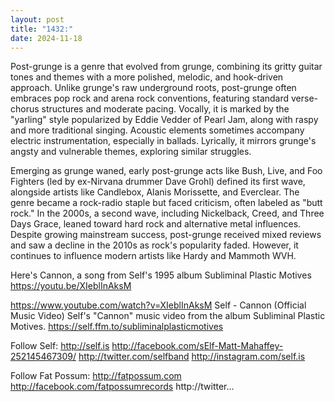 ```yaml
---
layout: post
title: "1432:"
date: 2024-11-18
---
```


Post-grunge is a genre that evolved from grunge, combining its gritty guitar tones and themes with a more polished, melodic, and hook-driven approach. Unlike grunge's raw underground roots, post-grunge often embraces pop rock and arena rock conventions, featuring standard verse-chorus structures and moderate pacing. Vocally, it is marked by the "yarling" style popularized by Eddie Vedder of Pearl Jam, along with raspy and more traditional singing. Acoustic elements sometimes accompany electric instrumentation, especially in ballads. Lyrically, it mirrors grunge's angsty and vulnerable themes, exploring similar struggles.

Emerging as grunge waned, early post-grunge acts like Bush, Live, and Foo Fighters (led by ex-Nirvana drummer Dave Grohl) defined its first wave, alongside artists like Candlebox, Alanis Morissette, and Everclear. The genre became a rock-radio staple but faced criticism, often labeled as "butt rock." In the 2000s, a second wave, including Nickelback, Creed, and Three Days Grace, leaned toward hard rock and alternative metal influences. Despite growing mainstream success, post-grunge received mixed reviews and saw a decline in the 2010s as rock's popularity faded. However, it continues to influence modern artists like Hardy and Mammoth WVH.

Here's Cannon, a song from Self's 1995 album Subliminal Plastic Motives 
https://youtu.be/XIeblInAksM

https://www.youtube.com/watch?v=XIeblInAksM
Self - Cannon (Official Music Video)
Self's "Cannon" music video from the album Subliminal Plastic Motives.
https://self.ffm.to/subliminalplasticmotives

Follow Self:
http://self.is
http://facebook.com/sElf-Matt-Mahaffey-252145467309/
http://twitter.com/selfband
http://instagram.com/self.is

Follow Fat Possum:
http://fatpossum.com
http://facebook.com/fatpossumrecords
http://twitter...
